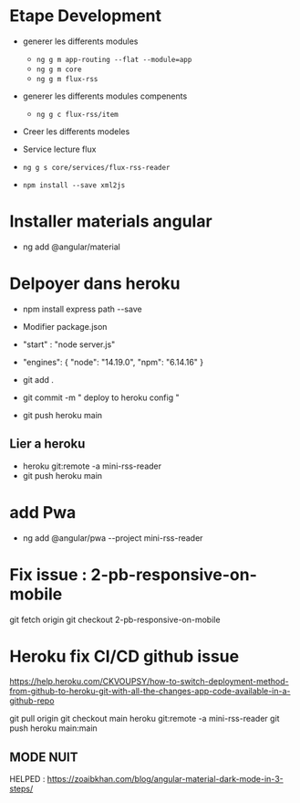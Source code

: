 # Etape Development

- generer les differents modules

  - `ng g m app-routing --flat --module=app`
  - `ng g m core`
  - `ng g m flux-rss`

- generer les differents modules compenents

  - `ng g c flux-rss/item`


- Creer les differents modeles

- Service lecture flux

- `ng g s core/services/flux-rss-reader`
- `npm install --save xml2js`

# Installer materials angular

- ng add @angular/material

# Delpoyer dans heroku

- npm install express path --save
- Modifier package.json
- "start" : "node server.js"
- "engines": { "node": "14.19.0", "npm": "6.14.16" }

- git add .
- git commit -m " deploy to heroku config "
- git push heroku main

## Lier a heroku

- heroku git:remote -a mini-rss-reader
- git push heroku main

# add Pwa

- ng add @angular/pwa --project mini-rss-reader

# Fix issue : 2-pb-responsive-on-mobile

git fetch origin git checkout 2-pb-responsive-on-mobile

# Heroku fix CI/CD github issue

[https://help.heroku.com/CKVOUPSY/how-to-switch-deployment-method-from-github-to-heroku-git-with-all-the-changes-app-code-available-in-a-github-repo
](https://help.heroku.com/CKVOUPSY/how-to-switch-deployment-method-from-github-to-heroku-git-with-all-the-changes-app-code-available-in-a-github-repo
)

git pull origin git checkout main heroku git:remote -a mini-rss-reader git push heroku main:main

## MODE NUIT 


HELPED :  https://zoaibkhan.com/blog/angular-material-dark-mode-in-3-steps/
